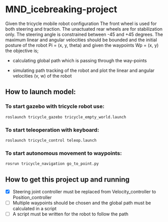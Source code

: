# MND_icebreaking-project

Given the tricycle mobile robot configuration The front wheel is used for both steering and traction. The unactuated rear wheels are for stabilization only. The steering angle is constrained between -45 and +45 degrees. The maximum linear and angular velocities should be bounded and the initial posture of the robot Pi = (x, y, theta) and given the waypoints Wp = (x, y) the objective is;

  - calculating global path which is passing through the way-points
  
  - simulating path tracking of the robot and plot the linear and angular velocities (v, w) of the robot

## How to launch model:

### To start gazebo with tricycle robot use:

```
roslaunch tricycle_gazebo tricycle_empty_world.launch
```

### To start teleoperation with keyboard:

```
roslaunch tricycle_control teleop.launch
```

### To start autonomous movement to waypoints:

```
rosrun tricycle_navigation go_to_point.py
```

## How to get this project up and running

  - [x] Steering joint controller must be replaced from Velocity_controller to Position_controller
  - [ ] Multiple waypoints should be chosen and the global path must be calculated in a script
  - [ ] A script must be written for the robot to follow the path